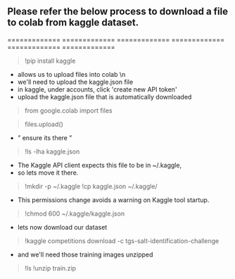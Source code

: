## Please refer the below process to download a file to colab from kaggle dataset.
============= ============= ============= ============= ============= ============= 

> !pip install kaggle

- allows us to upload files into colab \n
- we'll need to upload the kaggle.json file
- in kaggle, under accounts, click 'create new API token'
- upload the kaggle.json file that is automatically downloaded

> from google.colab import files

> files.upload()

- ” ensure its there ”

> !ls -lha kaggle.json

 - The Kaggle API client expects this file to be in ~/.kaggle,
 - so lets move it there.

> !mkdir -p ~/.kaggle
> !cp kaggle.json ~/.kaggle/

- This permissions change avoids a warning on Kaggle tool startup.

> !chmod 600 ~/.kaggle/kaggle.json

- lets now download our dataset

> !kaggle competitions download -c tgs-salt-identification-challenge 

- and we'll need those training images unzipped

> !ls
> !unzip train.zip

